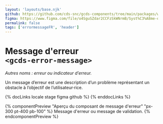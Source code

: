 ```yaml
---
layout: 'layouts/base.njk'
github: https://github.com/cds-snc/gcds-components/tree/main/packages/web/src/components/gcds-error-message
figma: https://www.figma.com/file/o4SguSZdar2CCFzSkWNrmB/Syst%C3%A8me-de-design-GC?type=design&node-id=48-7032&mode=design&t=1DaL24vHpjRRfHHm-0
permalink: false
tags: ['errormessageFR', 'header']
---
```


# Message d'erreur <br>`<gcds-error-message>`

_Autres noms : erreur ou indicateur d’erreur._

Un message d’erreur est une description d’un problème représentant un obstacle à l’objectif de l’utilisateur·rice.

{% docLinks locale stage figma github %}
{% enddocLinks %}

{% componentPreview "Aperçu du composant de message d'erreur" "px-300 pt-400 pb-100" %}
<gcds-error-message message-id="example-message">
Message d'erreur ou message de validation.
</gcds-error-message>
{% endcomponentPreview %}
